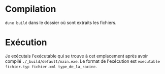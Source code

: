 # Compilation

`dune build` dans le dossier où sont extraits les fichiers.

# Exécution

Je exécutais l'exécutable qui se trouve à cet emplacement après avoir compilé `./_build/default/main.exe`.
Le format de l'exécution est `executable fichier.typ fichier.xml type_de_la_racine`.
